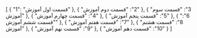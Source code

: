 [
  {
    "1": "قسمت اول آموزش"
  },
  {
    "2": "قسمت دوم آموزش"
  },
  {
    "3": "قسمت سوم آموزش"
  },
  {
    "4": "قسمت چهارم آموزش"
  },
  {
    "5": "قسمت پنجم آموزش"
  },
  {
    "6": "قسمت ششم آموزش"
  },
  {
    "7": "قسمت هفتم آموزش"
  },
  {
    "8": "قسمت هشتم آموزش"
  },
  {
    "9": "قسمت نهم آموزش"
  },
  {
    "10": "قسمت دهم آموزش"
  }
]
